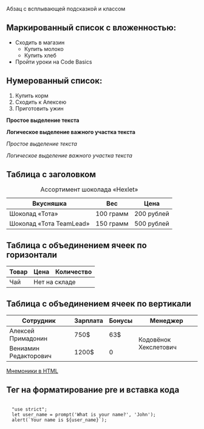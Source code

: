 <p title="Всплывающая подсказка" class="lead"> Абзац с всплывающей подсказкой и классом </p>


## Маркированный список с вложенностью:
<ul>
  <li>Сходить в магазин
    <ul>
      <li>Купить молоко</li>
      <li>Купить хлеб</li>
    </ul>
  </li>
  <li>Пройти уроки на Code Basics </li>
</ul>

## Нумерованный список:
<ol>
  <li>Купить корм</li>
  <li>Сходить к Алексею</li>
  <li>Приготовить ужин</li>
</ol>

<p><b> Простое выделение текста </b></p>
<p><strong> Логическое выделение важного участка текста </strong></p>

<p><i> Простое выделение текста </i></p>
<p><em> Логическое выделение важного участка текста </em></p>


## Таблица с заголовком
<table>
  <caption>Ассортимент шоколада «Hexlet»</caption>
  <thead>
    <tr>
      <th>Вкусняшка</th>
      <th>Вес</th>
      <th>Цена</th>
    </tr>
  </thead>

  <tbody>
    <tr>
      <td>Шоколад «Тота»</td>
      <td>100 грамм</td>
      <td>200 рублей</td>
    </tr>
    <tr>
      <td>Шоколад «Тота TeamLead»</td>
      <td>150 грамм</td>
      <td>500 рублей</td>
    </tr>
  </tbody>
</table>

## Таблица с объединением ячеек по горизонтали
<table>
  <thead>
    <tr>
      <th>Товар</th>
      <th>Цена</th>
      <th>Количество</th>
    </tr>
  </thead>

  <tbody>
    <tr>
      <td>Чай</td>
      <td colspan="2">Нет на складе</td>
    </tr>
  </tbody>
</table>

## Таблица с объединением ячеек по вертикали
<table>
  <thead>
    <tr>
      <th>Сотрудник</th>
      <th>Зарплата</th>
      <th>Бонусы</th>
      <th>Менеджер</th>
    </tr>
  </thead>

  <tbody>
    <tr>
      <td>Алексей Примадонин</td>
      <td>750$</td>
      <td>63$</td>
      <td rowspan="2">Кодовёнок Хекслетович</td>
    </tr>
    <tr>
      <td>Вениамин Редакторович</td>
      <td>1200$</td>
      <td>0</td>
    </tr>
  </tbody>
</table>

<a href="https://ru.wikipedia.org/wiki/%D0%9C%D0%BD%D0%B5%D0%BC%D0%BE%D0%BD%D0%B8%D0%BA%D0%B8_%D0%B2_HTML#%D0%A4%D0%BE%D1%80%D0%BC%D1%8B_%D1%87%D0%B8%D1%81%D0%B5%D0%BB"> Мнемоники в HTML </a>

## Тег на форматирование pre и вставка кода
<pre><code> 
  "use strict";
  let user_name = prompt('What is your name?', 'John');
  alert(`Your name is ${user_name}`);
</code></pre>
